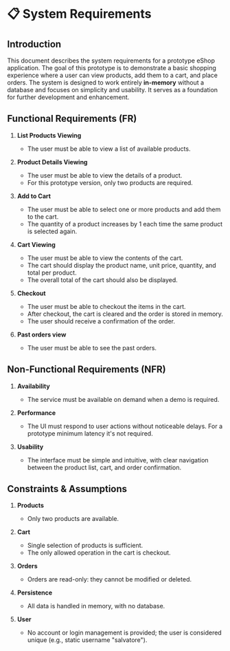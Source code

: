 # 📋 System Requirements

## Introduction

This document describes the system requirements for a prototype eShop application. The goal of this prototype is to demonstrate a basic shopping experience where a user can view products, add them to a cart, and place orders. The system is designed to work entirely **in-memory** without a database and focuses on simplicity and usability. It serves as a foundation for further development and enhancement.

## Functional Requirements (FR)

1. **List Products Viewing**
   - The user must be able to view a list of available products.

2. **Product Details Viewing**
   - The user must be able to view the details of a product.
   - For this prototype version, only two products are required.

3. **Add to Cart**
   - The user must be able to select one or more products and add them to the cart.
   - The quantity of a product increases by 1 each time the same product is selected again.

4. **Cart Viewing**
   - The user must be able to view the contents of the cart.
   - The cart should display the product name, unit price, quantity, and total per product.
   - The overall total of the cart should also be displayed.

5. **Checkout**
   - The user must be able to checkout the items in the cart.
   - After checkout, the cart is cleared and the order is stored in memory.
   - The user should receive a confirmation of the order.

6. **Past orders view**
   - The user must be able to see the past orders.

## Non-Functional Requirements (NFR)

1. **Availability**
   - The service must be available on demand when a demo is required.

2. **Performance**
   - The UI must respond to user actions without noticeable delays. For a prototype minimum latency it's not required.

3. **Usability**
   - The interface must be simple and intuitive, with clear navigation between the product list, cart, and order confirmation.

## Constraints & Assumptions

1. **Products**
   - Only two products are available.

2. **Cart**
   - Single selection of products is sufficient.
   - The only allowed operation in the cart is checkout.

3. **Orders**
   - Orders are read-only: they cannot be modified or deleted.

4. **Persistence**
   - All data is handled in memory, with no database.

5. **User**
   - No account or login management is provided; the user is considered unique (e.g., static username "salvatore").
